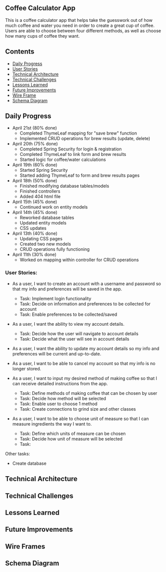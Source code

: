 ## Coffee Calculator App
 This is a coffee calculator app that helps take the guesswork out of how much coffee and water you need in order to create a great cup of coffee. Users are able to choose between four different methods, as well as choose how many cups of coffee they want.

## Contents
- [Daily Progress](#daily-progress)
- [User Stories](#user-stories)
- [Technical Architecture](#technical-architecture)
- [Technical Challenges](#technical-challenges)
- [Lessons Learned](#lessons-learned)
- [Future Improvements](#future-improvements)
- [Wire Frame](#wire-frame)
- [Schema Diagram](#schema-diagram)

## Daily Progress
- April 21st (80% done)
  - Completed ThymeLeaf mapping for "save brew" function
  - Implemented CRUD operations for brew results (update, delete)
- April 20th (75% done)
  - Completed Spring Security for login & registration
  - Completed ThymeLeaf to link form and brew results
  - Started logic for coffee/water calculations
- April 19th (60% done)
  - Started Spring Security
  - Started adding ThymeLeaf to form and brew results pages
- April 18th (50% done)
  - Finished modifying database tables/models
  - Finished controllers
  - Added 404 html file
- April 15th (45% done)
  - Continued work on entity models
- April 14th (45% done)
  - Reworked database tables
  - Updated entity models
  - CSS updates
- April 13th (40% done)
  - Updating CSS pages
  - Created two new models
  - CRUD operations fully functioning
- April 11th (30% done)
  - Worked on mapping within controller for CRUD operations

### User Stories:
- As a user, I want to create an account with a username and password so that my info and preferences will be saved in the app.
  - Task: Implement login functionality
  - Task: Decide on information and preferences to be collected for account
  - Task: Enable preferences to be collected/saved

- As a user, I want the ability to view my account details.
  - Task: Decide how the user will navigate to account details
  - Task: Decide what the user will see in account details
  
- As a user, I want the ability to update my account details so my info and preferences will be current and up-to-date.

- As a user, I want to be able to cancel my account so that my info is no longer stored.

- As a user, I want to input my desired method of making coffee so that I can receive detailed instructions from the app.
  - Task: Define methods of making coffee that can be chosen by user
  - Task: Decide how method will be selected
  - Task: Enable user to choose 1 method 
  - Task: Create connections to grind size and other classes

- As a user, I want to be able to choose unit of measure so that I can measure ingredients the way I want to.
  - Task: Define which units of measure can be chosen
  - Task: Decide how unit of measure will be selected
  - Task: 

Other tasks:
- Create database

## Technical Architecture

## Technical Challenges

## Lessons Learned

## Future Improvements

## Wire Frames

## Schema Diagram
